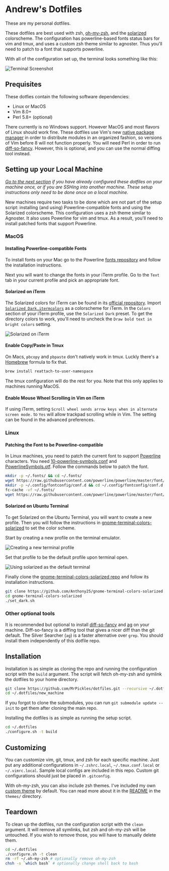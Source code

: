 # Andrew's Dotfiles

These are my personal dotfiles.

These dotfiles are best used with zsh, [oh-my-zsh][oh-my-zsh], and the
[solarized][solarized] colorscheme.
The configuration has powerline-based fonts status bars for vim and tmux, and
uses a custom zsh theme similar to agnoster.
Thus you'll need to patch to a font that supports powerline.

With all of the configuration set up, the terminal looks something like this:

![Terminal Screenshot](.images/screenshot.png)

## Prequisites
These dotfies contain the following software dependencies:
* Linux or MacOS
* Vim 8.0+
* Perl 5.8+ (optional)

There currently is no Windows support.
However MacOS and most flavors of Linux should work fine.
These dotfiles use Vim's new [native package manager][vim8] in order to
distribute modules in an organized fashion, so versions of Vim before 8 will not
function properly.
You will need Perl in order to run [diff-so-fancy][diff-so-fancy].
However, this is optional, and you can use the normal diffing tool instead.

## Setting up your Local Machine
*[Go to the next section](#installation) if you have already configured these
dotfiles on your machine once, or if you are SSHing into another machine.
These setup instructions only need to be done once on a local machine.*

New machines require two tasks to be done which are not part of the setup
script: installing (and using) Powerline-compatible fonts and using the
Solarized colorscheme.
This configuration uses a zsh theme similar to Agnoster.
It also uses Powerline for vim and tmux.
As a result, you'll need to install patched fonts that support Powerline.

### MacOS

#### Installing Powerline-compatible Fonts
To install fonts on your Mac go to the Powerline
[fonts repository][powerline-fonts] and follow the installation instructions.

Next you will want to change the fonts in your iTerm profile.
Go to the `Text` tab in your current profile and pick an appropriate font.

#### Solarized on iTerm
The Solarized colors for iTerm can be found in its
[official repository][solarized-repo].
Import [`Solarized Dark.itermcolors`][itermcolors] as a colorscheme for iTerm.
In the `Colors` section of your iTerm profile, use the `Solarized Dark` preset.
To get the directory colors to work, you'll need to uncheck the `Draw bold text
in bright colors` setting.

![Solarized on iTerm](.images/bold_option.png)

#### Enable Copy/Paste in Tmux
On Macs, `pbcopy` and `pbpaste` don't natively work in tmux.
Luckly there's a [Homebrew][homebrew] formula to fix that.

```bash
brew install reattach-to-user-namespace
```

The tmux configuration will do the rest for you.
Note that this only applies to machines running MacOS.

#### Enable Mouse Wheel Scrolling in Vim on iTerm
If using iTerm, setting `Scroll wheel sends arrow keys when in alternate screen
mode.` to `Yes` will allow trackpad scrolling while in Vim.
The setting can be found in the advanced preferences.

### Linux

#### Patching the Font to be Powerline-compatible
In Linux machines, you need to patch the current font to support
[Powerline][powerline] characters.
You need [10-powerline-symbols.conf][symbols-conf] and
[PowerlineSymbols.otf][symbols-otf].
Follow the commands below to patch the font.

```bash
mkdir -p ~/.fonts/ && cd ~/.fonts/
wget https://raw.githubusercontent.com/powerline/powerline/master/font/PowerlineSymbols.otf
mkdir -p ~/.config/fontconfig/conf.d && cd ~/.config/fontconfig/conf.d
fc-cache -vf ~/.fonts/
wget https://raw.githubusercontent.com/powerline/powerline/master/font/10-powerline-symbols.conf
```

#### Solarized on Ubuntu Terminal
To get Solarized on the Ubuntu Terminal, you will want to create a new profile.
Then you will follow the instructions in
[gnome-terminal-colors-solarized][gnome-terminal-colors-solarized] to set the
color scheme.

Start by creating a new profile on the terminal emulator.

![Creating a new terminal profile](.images/new_profile.png)

Set that profile to be the default profile upon terminal open.

![Using solarized as the default terminal](.images/new_terminal.png)

Finally clone the
[gnome-terminal-colors-solarized repo][gnome-terminal-colors-solarized] and
follow its installation instructions.

```bash
git clone https://github.com/Anthony25/gnome-terminal-colors-solarized.git
cd gnome-terminal-colors-solarized
./set_dark.sh
```

### Other optional tools
It is recommended but optional to install [diff-so-fancy][diff-so-fancy] and
[ag][ag] on your machine.
Diff-so-fancy is a diffing tool that gives a nicer diff than the git default.
The Silver Searcher (`ag`) is a faster alternative over `grep`.
You should install them independently of this dotfile repo.

## Installation
Installation is as simple as cloning the repo and running the configuration
script with the `build` argument.
The script will fetch oh-my-zsh and symlink the dotfiles to your home directory.

```bash
git clone https://github.com/MrPickles/dotfiles.git --recursive ~/.dotfiles
cd ~/.dotfiles/new_machine
```

If you forgot to clone the submodules, you can run `git submodule update --init`
to get them after cloning the main repo.

Installing the dotfiles is as simple as running the setup script.

```bash
cd ~/.dotfiles
./configure.sh -t build
```

## Customizing
You can customize vim, git, tmux, and zsh for each specific machine.
Just put any additional configurations in `~/.zshrc.local`, `~/.tmux.conf.local`
or `~/.vimrc.local`.
Sample local configs are included in this repo.
Custom git configurations should just be placed in `.gitconfig`.

With oh-my-zsh, you can also include zsh themes.
I've included my own [custom theme](themes/pickles.zsh-theme) by default.
You can read more about it in the [README](themes/README.md) in the `themes/`
directory.

## Teardown
To clean up the dotfiles, run the configuration script with the `clean`
argument.
It will remove all symlinks, but zsh and oh-my-zsh will be untouched.
If you wish to remove those, you will have to manually delete them.

```bash
cd ~/.dotfiles
./configure.sh -t clean
rm -rf ~/.oh-my-zsh # optionally remove oh-my-zsh
chsh -s `which bash` # optionally change shell back to bash
```

[solarized]: <http://ethanschoonover.com/solarized>
[homebrew]: <http://brew.sh/>
[vim8]: <https://github.com/vim/vim/blob/753289f9bf71c0528f00d803a39d017184640e9d/runtime/doc/version8.txt>

[oh-my-zsh]: <https://github.com/robbyrussell/oh-my-zsh>
[diff-so-fancy]: <https://github.com/so-fancy/diff-so-fancy>
[powerline-fonts]: <https://github.com/powerline/fonts>
[gnome-terminal-colors-solarized]: <https://github.com/Anthony25/gnome-terminal-colors-solarized>
[powerline]: <https://github.com/powerline/powerline>
[solarized-repo]: <https://github.com/altercation/solarized>
[ag]: <https://github.com/ggreer/the_silver_searcher>

[itermcolors]: <https://raw.githubusercontent.com/altercation/solarized/e40cd4130e2a82f9b03ada1ca378b7701b1a9110/iterm2-colors-solarized/Solarized%20Dark.itermcolors>
[symbols-conf]: <https://raw.githubusercontent.com/powerline/powerline/5a24eceae9b61b89b34794fea18b8c51da823a6c/font/10-powerline-symbols.conf>
[symbols-otf]: <https://raw.githubusercontent.com/powerline/powerline/5a24eceae9b61b89b34794fea18b8c51da823a6c/font/PowerlineSymbols.otf>
